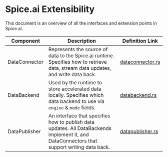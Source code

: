 # Spice.ai Extensibility

This document is an overview of all the interfaces and extension points in Spice.ai.

| Component     | Description                                                                                                                        | Definition Link                                      |
|---------------|------------------------------------------------------------------------------------------------------------------------------------|------------------------------------------------------|
| DataConnector | Represents the source of data to the Spice.ai runtime. Specifies how to retrieve data, stream data updates, and write data back. | [dataconnector.rs](../crates/runtime/src/dataconnector.rs) |
| DataBackend   | Used by the runtime to store accelerated data locally. Specifies which data backend to use via `engine` & `mode` fields.          | [databackend.rs](../crates/runtime/src/databackend.rs)     |
| DataPublisher   | An interface that specifies how to publish data updates. All DataBackends implement it, and DataConnectors that support writing data back.          | [datapublisher.rs](../crates/runtime/src/datapublisher.rs)     |